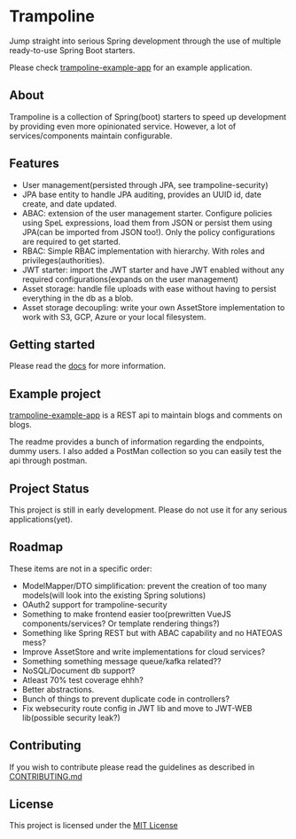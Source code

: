 # Trampoline
Jump straight into serious Spring development through the use of multiple ready-to-use Spring Boot starters.

Please check [trampoline-example-app](/trampoline-example-app) for an example application.

## About

Trampoline is a collection of Spring(boot) starters to speed up development by providing even more opinionated service.
However, a lot of services/components maintain configurable.

## Features

* User management(persisted through JPA, see trampoline-security)
* JPA base entity to handle JPA auditing, provides an UUID id, date create, and date updated.
* ABAC: extension of the user management starter. Configure policies using SpeL expressions, load them from JSON or persist them using JPA(can be imported from JSON too!).
Only the policy configurations are required to get started.
* RBAC: Simple RBAC implementation with hierarchy. With roles and privileges(authorities).
* JWT starter: import the JWT starter and have JWT enabled without any required configurations(expands on the user management)
* Asset storage: handle file uploads with ease without having to persist everything in the db as a blob.
* Asset storage decoupling: write your own AssetStore implementation to work with S3, GCP, Azure or your local filesystem.

## Getting started
Please read the [docs](/docs/README.md) for more information.

## Example project

[trampoline-example-app](trampoline-example-app) is a REST api to maintain blogs and comments on blogs.

The readme provides a bunch of information regarding the endpoints, dummy users. I also added a PostMan collection so you can easily test the api through postman.

## Project Status

This project is still in early development. Please do not use it for any serious applications(yet).


## Roadmap

These items are not in a specific order:
- ModelMapper/DTO simplification: prevent the creation of too many models(will look into the existing Spring solutions)
- OAuth2 support for trampoline-security
- Something to make frontend easier too(prewritten VueJS components/services? Or template rendering things?)
- Something like Spring REST but with ABAC capability and no HATEOAS mess?
- Improve AssetStore and write implementations for cloud services?
- Something something message queue/kafka related??
- NoSQL/Document db support?
- Atleast 70% test coverage ehhh?
- Better abstractions.
- Bunch of things to prevent duplicate code in controllers?
- Fix websecurity route config in JWT lib and move to JWT-WEB lib(possible security leak?)

## Contributing

If you wish to contribute please read the guidelines as described in [CONTRIBUTING.md](/CONTRIBUTING.md)

## License

This project is licensed under the [MIT License](/LICENSE.txt)